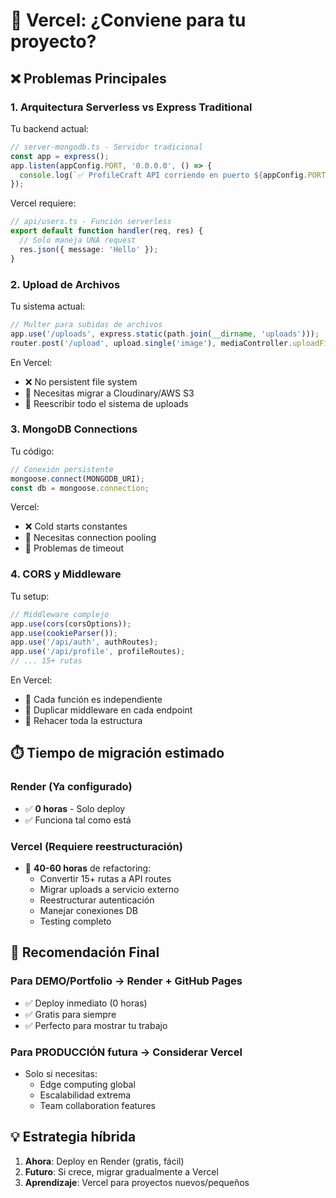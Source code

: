 # 🚀 Vercel: ¿Conviene para tu proyecto?

## ❌ **Problemas Principales**

### 1. **Arquitectura Serverless vs Express Traditional**

Tu backend actual:

```typescript
// server-mongodb.ts - Servidor tradicional
const app = express();
app.listen(appConfig.PORT, '0.0.0.0', () => {
  console.log(`✅ ProfileCraft API corriendo en puerto ${appConfig.PORT}`);
});
```

Vercel requiere:

```typescript
// api/users.ts - Función serverless
export default function handler(req, res) {
  // Solo maneja UNA request
  res.json({ message: 'Hello' });
}
```

### 2. **Upload de Archivos**

Tu sistema actual:

```typescript
// Multer para subidas de archivos
app.use('/uploads', express.static(path.join(__dirname, 'uploads')));
router.post('/upload', upload.single('image'), mediaController.uploadFile);
```

En Vercel:

- ❌ No persistent file system
- 🔄 Necesitas migrar a Cloudinary/AWS S3
- 🔄 Reescribir todo el sistema de uploads

### 3. **MongoDB Connections**

Tu código:

```typescript
// Conexión persistente
mongoose.connect(MONGODB_URI);
const db = mongoose.connection;
```

Vercel:

- ❌ Cold starts constantes
- 🔄 Necesitas connection pooling
- 🔄 Problemas de timeout

### 4. **CORS y Middleware**

Tu setup:

```typescript
// Middleware complejo
app.use(cors(corsOptions));
app.use(cookieParser());
app.use('/api/auth', authRoutes);
app.use('/api/profile', profileRoutes);
// ... 15+ rutas
```

En Vercel:

- 🔄 Cada función es independiente
- 🔄 Duplicar middleware en cada endpoint
- 🔄 Rehacer toda la estructura

## ⏱️ **Tiempo de migración estimado**

### **Render** (Ya configurado)

- ✅ **0 horas** - Solo deploy
- ✅ Funciona tal como está

### **Vercel** (Requiere reestructuración)

- 🔄 **40-60 horas** de refactoring:
  - Convertir 15+ rutas a API routes
  - Migrar uploads a servicio externo
  - Reestructurar autenticación
  - Manejar conexiones DB
  - Testing completo

## 🎯 **Recomendación Final**

### **Para DEMO/Portfolio → Render + GitHub Pages**

- ✅ Deploy inmediato (0 horas)
- ✅ Gratis para siempre
- ✅ Perfecto para mostrar tu trabajo

### **Para PRODUCCIÓN futura → Considerar Vercel**

- Solo si necesitas:
  - Edge computing global
  - Escalabilidad extrema
  - Team collaboration features

## 💡 **Estrategia híbrida**

1. **Ahora**: Deploy en Render (gratis, fácil)
2. **Futuro**: Si crece, migrar gradualmente a Vercel
3. **Aprendizaje**: Vercel para proyectos nuevos/pequeños
